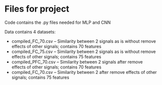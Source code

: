 # Files for project

Code contains the .py files needed for MLP and CNN

Data contains 4 datasets: 
 -  compiled_FC_70.csv – Similarity between 2 signals as is without remove effects of other signals; contains 70 features
 -  compiled_FC_75.csv – Similarity between 2 signals as is without remove effects of other signals; contains 75 features
 -  compiled_PFC_70.csv – Similarity between 2 signals after remove effects of other signals; contains 70 features
 -  compiled_FC_70.csv – Similarity between 2 after remove effects of other signals; contains 75 features
